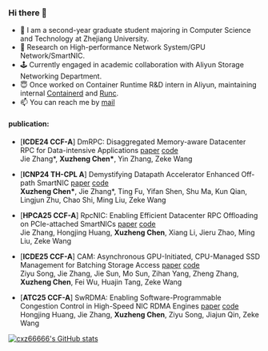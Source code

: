 ### Hi there 👋

- 🌱 I am a second-year graduate student majoring in Computer Science and Technology at Zhejiang University.
- :bug: Research on High-performance Network System/GPU Network/SmartNIC.
- 🕹️ Currently engaged in academic collaboration with Aliyun Storage Networking Department.
- 😇 Once worked on Container Runtime R&D intern in Aliyun, maintaining internal [Containerd](https://github.com/containerd/containerd) and [Runc](https://github.com/opencontainers/runc).
- 📫 You can reach me by [mail](mailto:chenxuz@zju.edu.cn)

#### publication:
- [**ICDE24 CCF-A**] DmRPC: Disaggregated Memory-aware Datacenter RPC for Data-intensive Applications [paper](https://ieeexplore.ieee.org/document/10597882) [code](https://github.com/cxz66666/DmRPC)  
  Jie Zhang\*, **Xuzheng Chen\***, Yin Zhang, Zeke Wang
  
- [**ICNP24 TH-CPL A**] Demystifying Datapath Accelerator Enhanced Off-path SmartNIC [paper](https://arxiv.org/abs/2402.03041) [code](https://github.com/RC4ML/BenchBF3)  
  **Xuzheng Chen\***, Jie Zhang\*, Ting Fu, Yifan Shen, Shu Ma, Kun Qian, Lingjun Zhu, Chao Shi, Ming Liu, Zeke Wang
  
- [**HPCA25 CCF-A**] RpcNIC: Enabling Efficient Datacenter RPC Offloading on PCIe-attached SmartNICs [paper](https://arxiv.org/abs/2411.07632) [code](https://github.com/RC4ML/RPCNIC)  
  Jie Zhang, Hongjing Huang, **Xuzheng Chen**, Xiang Li, Jieru Zhao, Ming Liu, Zeke Wang

- [**ICDE25 CCF-A**] CAM: Asynchronous GPU-Initiated, CPU-Managed SSD Management for Batching Storage Access [paper]() [code](https://github.com/RC4ML/CAM)  
  Ziyu Song, Jie Zhang, Jie Sun, Mo Sun, Zihan Yang, Zheng Zhang, **Xuzheng Chen**, Fei Wu, Huajin Tang, Zeke Wang

- [**ATC25 CCF-A**] SwRDMA: Enabling Software-Programmable Congestion Control in High-Speed NIC RDMA Engines [paper]() [code](https://github.com/qqwert0/swRDMA)
  Hongjing Huang, Jie Zhang, **Xuzheng Chen**, Ziyu Song, Jiajun Qin, Zeke Wang

[![cxz66666's GitHub stats](https://github-readme-stats.vercel.app/api?username=cxz66666)](https://github.com/anuraghazra/github-readme-stats)
